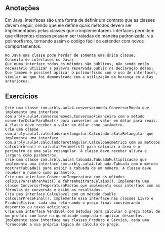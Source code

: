 ## Anotações

Em Java, interfaces são uma forma de definir um contrato que as classes devem seguir, sendo que ele define 
quais métodos devem ser implementados pelas classes que o implementarem. Interfaces permitem que diferentes 
classes possam ser tratadas de maneira padronizada, via polimorfismo, tornando assim o código fácil de estender 
com novos comportamentos.

    No Java uma classe pode herdar de somente uma única classe;
    Conceito de interfaces no Java;
    Que numa interface todos os métodos são públicos, não sendo então necessário utilizar a palavra reservada public na declaração deles;
    Que também é possível aplicar o polimorfismo com o uso de interfaces, similar ao que foi demonstrado com a utilização da herança em aulas anteriores.

## Exercícios

    Crie uma classe com.arbly.aula4.conversormoeda.ConversorMoeda que implementa uma interface com.arbly.aula4.conversormoeda.ConversaoFinanceira com o método converterDolarParaReal() para converter um valor em dólar para reais. A classe deve receber o valor em dólar como parâmetro.
    Crie uma classe com.arbly.aula4.calculadoraretangular.CalculadoraSalaRetangular que implementa uma interface com.arbly.aula4.calculadoraretangular.CalculoGeometrico com os métodos calcularArea() e calcularPerimetro() para calcular a área e o perímetro de uma sala retangular. A classe deve receber altura e largura como parâmetros.
    Crie uma classe com.arbly.aula4.tabuada.TabuadaMultiplicacao que implementa uma interface com.arbly.aula4.tabuada.Tabuada com o método mostrarTabuada() para exibir a tabuada de um número. A classe deve receber o número como parâmetro.
    Crie uma interface ConversorTemperatura com os métodos celsiusParaFahrenheit() e fahrenheitParaCelsius(). Implemente uma classe ConversorTemperaturaPadrao que implementa essa interface com as fórmulas de conversão e exibe os resultados.
    Crie uma interface Calculavel com um método double calcularPrecoFinal(). Implemente essa interface nas classes Livro e ProdutoFisico, cada uma retornando o preço final considerando descontos ou taxas adicionais.
    Crie uma interface Vendavel com métodos para calcular o preço total de um produto com base na quantidade comprada e aplicar descontos. Implemente essa interface nas classes Produto e Servico, cada uma fornecendo a sua própria lógica de cálculo de preço.

